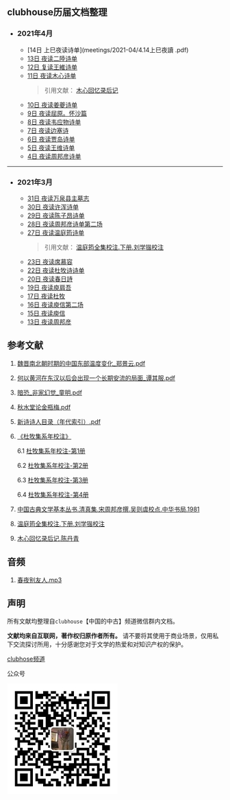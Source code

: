 ## clubhouse历届文档整理
- ### 2021年4月
  + [14日 上巳夜读诗单](meetings/2021-04/4.14上巳夜讀 .pdf)
  + [13日 夜读二陸诗单](meetings/2021-04/4.13二陸.pdf)
  + [12日 复读王維诗单](meetings/2021-04/4.12复读王維.pdf)
  + [11日 夜读木心诗单](meetings/2021-04/4.11木心.pdf)
    > 引用文献： [木心回忆录后记](meetings/2021-04/4.11木心回忆录后记.pdf)
  + [10日 夜读姜夔诗单](meetings/2021-04/4.10姜夔.pdf)
  + [9日 夜读屈原。怀沙篇](meetings/2021-04/4.9屈原。怀沙篇.pdf)
  + [8日 夜读韦应物诗单](meetings/2021-04/4.8韦应物.pdf)
  + [7日 夜读边塞诗](meetings/2021-04/4.7边塞诗.pdf)
  + [6日 夜读贾岛诗单](meetings/2021-04/4.6贾岛.pdf)
  + [5日 夜读王维诗单](meetings/2021-04/4.5王维.pdf)
  + [4日 夜读周邦彦诗单](meetings/2021-04/4.4周邦彦.pdf)

---

- ### 2021年3月
  + [31日 夜读万泉县主墓志](meetings/2021-03/3-31夜读万泉县主墓志.pdf)
  + [30日 夜读许浑诗单](meetings/2021-03/3-30夜读许浑诗单.pdf)
  + [29日 夜读陈子昂诗单](meetings/2021-03/3-29夜读陈子昂诗单.pdf)
  + [28日 夜读周邦彦诗单第二场](meetings/2021-03/3-28夜读周邦彦诗单.pdf)
  + [27日 夜读温庭筠诗单](meetings/2021-03/3-27夜读温庭筠诗单.pdf)
    > 引用文献： [温庭筠全集校注.下册.刘学锴校注](references/温庭筠全集校注.下册.刘学锴校注.pdf)
  + [23日 夜读席慕容](meetings/2021-03/3-23夜读席慕容.pdf)
  + [22日 夜读杜牧诗诗单](meetings/2021-03/3-22夜读杜牧诗.pdf)
  + [20日 夜读春日詩](meetings/2021-03/3-20夜读春日詩.pdf)
  + [19日 夜读庾肩吾](meetings/2021-03/3-19夜读庾肩吾.pdf)
  + [17日 夜读杜牧](meetings/2021-03/3-17夜读杜牧.pdf)
  + [16日 夜读庾信第二场](meetings/2021-03/3-16日夜读庾信第二场.pdf)
  + [15日 夜读庾信](meetings/2021-03/3-15夜读庾信.pdf)
  + [13日 夜读周邦彦](meetings/2021-03/3-13夜读周邦彦.pdf)


## 参考文献

1. [魏晋南北朝时期的中国东部温度变化_郑景云.pdf](references/魏晋南北朝时期的中国东部温度变化_郑景云.pdf)

2. [何以黄河在东汉以后会出现一个长期安流的局面_谭其服.pdf](references/何以黄河在东汉以后会出现一个长期安流的局面_谭其服.pdf)
   
3. [暗恐_非家幻觉_童明.pdf](./references/暗恐_非家幻觉_童明.pdf)
   
4. [秋水堂论金瓶梅.pdf](./references/秋水堂论金瓶梅.pdf)
   
5. [新诗诗人目录（年代索引）.pdf](./references/新诗诗人目录(年代索引).pdf)

6. [《杜牧集系年校注》](./references/杜牧集系年校注_全四册/index.md)  

    6.1 [杜牧集系年校注-第1册](./references/杜牧集系年校注_全四册/杜牧集系年校注-第1册.pdf)  
  
    6.2 [杜牧集系年校注-第2册](./references/杜牧集系年校注_全四册/杜牧集系年校注-第2册.pdf)  

    6.3 [杜牧集系年校注-第3册](./references/杜牧集系年校注_全四册/杜牧集系年校注-第3册.pdf)  

    6.4 [杜牧集系年校注-第4册](./references/杜牧集系年校注_全四册/杜牧集系年校注-第4册.pdf)  
  
7. [中国古典文学基本丛书.清真集.宋周邦彦撰.吴则虞校点.中华书局.1981](./references/中国古典文学基本丛书.清真集.宋周邦彦撰.吴则虞校点.中华书局.1981.pdf)

8. [温庭筠全集校注.下册.刘学锴校注](./references/温庭筠全集校注.下册.刘学锴校注.pdf)

9. [木心回忆录后记.陈丹青](.references/木心回忆录后记.pdf)



## 音频
1. [春夜别友人.mp3](./assets/audio/春夜别友人.mp3)

## 声明
所有文献均整理自`clubhouse`【中国的中古】频道微信群内文档。

**文献均来自互联网，著作权归原作者所有。** 请不要将其使用于商业场景，仅用私下交流探讨所用，十分感谢您对于文学的热爱和对知识产权的保护。

[clubhose频道](https://www.joinclubhouse.com/club/%E4%B8%AD%E5%9C%8B%E7%9A%84%E4%B8%AD%E5%8F%A4)

公众号

![公众号](./assets/image/../images/qr_code.jpg)
